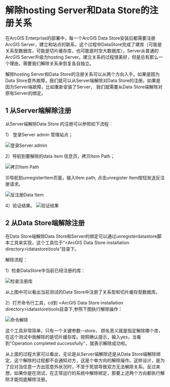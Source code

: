 # 解除hosting Server和Data Store的注册关系 #


在ArcGIS Enterprise的部署中，每一个ArcGIS Data Store安装后都需要注册ArcGIS Server，建立和站点的联系，这个过程中DataStore完成了建库（可能是关系型数据库，可能是切片缓存库，也可能是时空大数据库），Server从普通的ArcGIS Server升级为hosting Server。建立关系的过程很美好，但是总有那么一个理由，需要我们解除关系来恢复各自独立。

解除hosting Server和Data Store的注册关系可以从两个方向入手。如果是因为Data Store意外故障，我们就可以从Server端解除对Data Store的注册。如果是因为Server端故障，比如重新安装了Server， 我们就需要从Data Store端解除对原有Server的绑定。

## 1 从Server端解除注册    

从Server端解除Data Store 的注册可以参照如下流程：  

1） 登录Server admin 管理站点；  

![登录Server admin](https://raw.githubusercontent.com/serverteamCN/TechnicalArticles/master/pictures/解除hostingServer和DataStore的注册关系01.png)   


2）导航到要解除的data item 信息页，拷贝Item Path；  
  
![拷贝Item Path](https://raw.githubusercontent.com/serverteamCN/TechnicalArticles/master/pictures/解除hostingServer和DataStore的注册关系02.png)  

3)导航到unregisterItem页面，输入Item path, 点击unregister Item按钮发送反注册请求。

![反注册Data Item](https://raw.githubusercontent.com/serverteamCN/TechnicalArticles/master/pictures/解除hostingServer和DataStore的注册关系03.png) 

4）验证结果。
![验证结果](https://raw.githubusercontent.com/serverteamCN/TechnicalArticles/master/pictures/解除hostingServer和DataStore的注册关系04.png)   



## 2 从Data Store端解除注册  
在Data Store端解除Data Store和Server的绑定可以通过unregisterdatastore脚本工具来实现，这个工具位于“\<ArcGIS Data Store installation directory\>\datastore\tools”目录下。  

解除流程：  

1）检查DataStore中当前已经注册的库：  

![检查注册库](https://raw.githubusercontent.com/serverteamCN/TechnicalArticles/master/pictures/解除hostingServer和DataStore的注册关系05.png)    
 

从上图中可以看出当前测试的Data Store中注册了关系型和切片缓存型数据库。  
 

2）打开命令行工具，cd到 \<ArcGIS Data Store installation directory\>\datastore\tools目录下,参照下图执行解除操作：  
  
![命令解除](https://raw.githubusercontent.com/serverteamCN/TechnicalArticles/master/pictures/解除hostingServer和DataStore的注册关系06.png)    


这个工具非常简单，只有一个关键参数--store， 顾名思义就是指定解除哪个库，在这个测试中我解除的是切片缓存库。按照确认提示，输入yes，当看到"Operation completed successfully"，就表示解除成功啦。

从上面的过程大家可以看出，无论是从Server端解除还是从Data Store端解除绑定，这个解除的过程都不会通知对方，这是个单方向的解除操作。这样设计，是为了应对当任意一方出现意外状况时，不至于死锁导致双方无法解除关系。反过来想，如果你是在测试，在正常运行的系统中解除绑定，那要上述两个方向都执行解除才能彻底解除注册。



  



